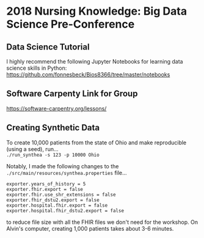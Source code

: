 # 2018 Nursing Knowledge: Big Data Science Pre-Conference

## Data Science Tutorial

I highly recommend the following Jupyter Notebooks for learning data science skills in Python:
https://github.com/fonnesbeck/Bios8366/tree/master/notebooks

## Software Carpenty Link for Group

https://software-carpentry.org/lessons/


## Creating Synthetic Data
To create 10,000 patients from the state of Ohio and make reproducible (using a seed), run...  
`./run_synthea -s 123 -p 10000 Ohio`

Notably, I made the following changes to the `./src/main/resources/synthea.properties` file...  
```
exporter.years_of_history = 5
exporter.fhir.export = false
exporter.fhir.use_shr_extensions = false
exporter.fhir_dstu2.export = false
exporter.hospital.fhir.export = false
exporter.hospital.fhir_dstu2.export = false
```  
to reduce file size with all the FHIR files we don't need for the workshop.  On Alvin's computer, creating 1,000 patients takes about 3-6 minutes.  



